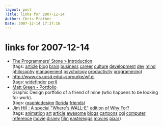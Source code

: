 ```yaml
---
layout: post
Title: links for 2007-12-14  
Author: Chris Prather
Date: 2007-12-14 17:37:16
---
```


# links for 2007-12-14
<ul class="delicious">
	<li>
		<div class="delicious-link"><a href="http://the-programmers-stone.com/about/">The Programmers’ Stone » Introduction</a></div>
		<div class="delicious-tags">(tags: <a href="http://del.icio.us/perigrin/article">article</a> <a href="http://del.icio.us/perigrin/blog">blog</a> <a href="http://del.icio.us/perigrin/brain">brain</a> <a href="http://del.icio.us/perigrin/business">business</a> <a href="http://del.icio.us/perigrin/career">career</a> <a href="http://del.icio.us/perigrin/culture">culture</a> <a href="http://del.icio.us/perigrin/development">development</a> <a href="http://del.icio.us/perigrin/dev">dev</a> <a href="http://del.icio.us/perigrin/mind">mind</a> <a href="http://del.icio.us/perigrin/philosophy">philosophy</a> <a href="http://del.icio.us/perigrin/management">management</a> <a href="http://del.icio.us/perigrin/psychology">psychology</a> <a href="http://del.icio.us/perigrin/productivity">productivity</a> <a href="http://del.icio.us/perigrin/programming">programming</a>)</div>
	</li>
	<li>
		<div class="delicious-link"><a href="http://www.cs.ucsd.edu/~sorourke/wf.pl">http://www.cs.ucsd.edu/~sorourke/wf.pl</a></div>
		<div class="delicious-tags">(tags: <a href="http://del.icio.us/perigrin/widefinder">widefinder</a> <a href="http://del.icio.us/perigrin/perl">perl</a>)</div>
	</li>
	<li>
		<div class="delicious-link"><a href="http://www.mattgreendesign.com/">Matt Green - Portfolio</a></div>
		<div class="delicious-extended">Graphic Design portfolio of a friend of mine (who happens to be looking for work).</div>
		<div class="delicious-tags">(tags: <a href="http://del.icio.us/perigrin/graphicdesign">graphicdesign</a> <a href="http://del.icio.us/perigrin/florida">florida</a> <a href="http://del.icio.us/perigrin/friends">friends</a>)</div>
	</li>
	<li>
		<div class="delicious-link"><a href="http://jimhillmedia.com/blogs/jim_hill/archive/2007/12/09/a-special-where-s-wall-e-edition-of-why-for.aspx">Jim Hill : A special "Where's WALL-E" edition of Why For?</a></div>
		<div class="delicious-tags">(tags: <a href="http://del.icio.us/perigrin/animation">animation</a> <a href="http://del.icio.us/perigrin/art">art</a> <a href="http://del.icio.us/perigrin/article">article</a> <a href="http://del.icio.us/perigrin/awesome">awesome</a> <a href="http://del.icio.us/perigrin/blogs">blogs</a> <a href="http://del.icio.us/perigrin/cartoons">cartoons</a> <a href="http://del.icio.us/perigrin/cgi">cgi</a> <a href="http://del.icio.us/perigrin/computer">computer</a> <a href="http://del.icio.us/perigrin/reference">reference</a> <a href="http://del.icio.us/perigrin/movie">movie</a> <a href="http://del.icio.us/perigrin/disney">disney</a> <a href="http://del.icio.us/perigrin/film">film</a> <a href="http://del.icio.us/perigrin/eastereggs">eastereggs</a> <a href="http://del.icio.us/perigrin/movies">movies</a> <a href="http://del.icio.us/perigrin/pixar">pixar</a>)</div>
	</li>
</ul>

